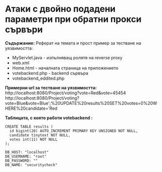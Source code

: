 # Атаки с двойно подадени параметри при обратни прокси сървъри

**Съдържание:**
Реферат на темата и прост пример за тестване на уязвимостта:
* MyServlet.java - изпълняващ ролятя на reverse proxy 
* web.xml
* Home.html - началната страница на приложението
* votebackend.php - backend сървъра
* votebackend_eddited.php

**Примерни url за тестване на уязвимостта:**<br>
http://localhost:8080/Project/voting?vote=Red&vote=45454<br>
http://localhost:8080/Project/voting?vote=Blue&vote=Blue';%20UPDATE%20results%20SET%20votes=0%20WHERE%20candidate='Red

**Таблицата, с която работи votebackend :**
```
CREATE TABLE results (
  id bigint(20) AUTO_INCREMENT PRIMARY KEY UNSIGNED NOT NULL,
  candidate tinytext NOT NULL,
  votes int(11) NOT NULL
);

DB_HOST: "localhost"
DB_USERNAME: "root"
DB_PASSWORD: ""
DB_NAME: "securitycheck"
```
